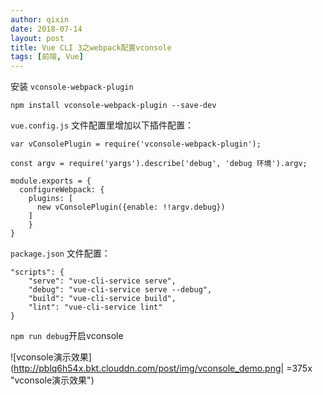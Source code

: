 ```yaml
---
author: qixin
date: 2018-07-14
layout: post
title: Vue CLI 3之webpack配置vconsole
tags: [前端, Vue]
---
```


安装 ``vconsole-webpack-plugin``

``npm install vconsole-webpack-plugin --save-dev``

``vue.config.js`` 文件配置里增加以下插件配置：

    var vConsolePlugin = require('vconsole-webpack-plugin');

    const argv = require('yargs').describe('debug', 'debug 环境').argv;

    module.exports = {
      configureWebpack: {
        plugins: [
          new vConsolePlugin({enable: !!argv.debug})
        ]
        }
    }

``package.json`` 文件配置：

    "scripts": {
        "serve": "vue-cli-service serve",  
        "debug": "vue-cli-service serve --debug",
        "build": "vue-cli-service build",
        "lint": "vue-cli-service lint"
    }

``npm run debug``开启vconsole

![vconsole演示效果](http://pblq6h54x.bkt.clouddn.com/post/img/vconsole_demo.png| =375x "vconsole演示效果")

<!-- ![vconsole演示效果](http://pblq6h54x.bkt.clouddn.com/post/img/vconsole_demo.png| width=375px){:style="box-shadow: 1px 1px 2px 1px rgba(31, 35, 46, 0.15)"} -->
